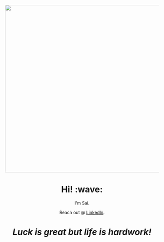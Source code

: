 <div align="center">
 <img src=https://github.com/sapa17/sample.0/blob/master/68747470733a2f2f36362e6d656469612e74756d626c722e636f6d2f32393761643231653339323938656465646633353565303362326162313663352f74756d626c725f7074346a3973707a556e31726c757065705f3534302e676966.gif?raw=truef" width=550>
</div>
<h1 align='center'> Hi! :wave:</h1>
<p align='center'>
I'm Sai.
</p>
<p align='center'>Reach out @ <a href="https://www.linkedin.com/in/sai-chand-paruchuri-77660161/">LinkedIn</a>.</p>

<h1 align='center'><i>Luck is great but life is hardwork!</i></h1>

